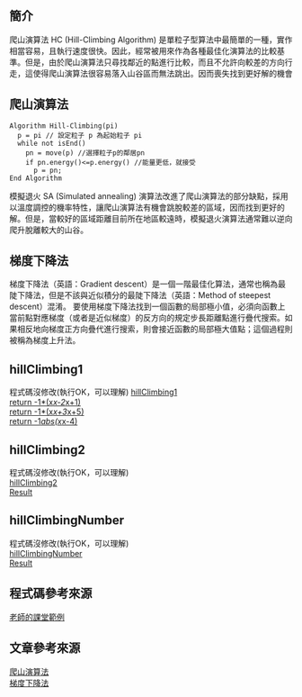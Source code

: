 ## 簡介
爬山演算法 HC (Hill-Climbing Algorithm) 是單粒子型算法中最簡單的一種，實作相當容易，且執行速度很快。因此，經常被用來作為各種最佳化演算法的比較基準。但是，由於爬山演算法只尋找鄰近的點進行比較，而且不允許向較差的方向行走，這使得爬山演算法很容易落入山谷區而無法跳出。因而喪失找到更好解的機會

## 爬山演算法
    Algorithm Hill-Climbing(pi)
      p = pi // 設定粒子 p 為起始粒子 pi
      while not isEnd()
        pn = move(p) //選擇粒子p的鄰居pn
        if pn.energy()<=p.energy() //能量更低，就接受
          p = pn;
    End Algorithm
    
模擬退火 SA (Simulated annealing) 演算法改進了爬山演算法的部分缺點，採用以溫度調控的機率特性，讓爬山演算法有機會跳脫較差的區域，因而找到更好的解。但是，當較好的區域距離目前所在地區較遠時，模擬退火演算法通常難以逆向爬升脫離較大的山谷。

## 梯度下降法
梯度下降法（英語：Gradient descent）是一個一階最佳化算法，通常也稱為最陡下降法，但是不該與近似積分的最陡下降法（英語：Method of steepest descent）混淆。 要使用梯度下降法找到一個函數的局部極小值，必須向函數上當前點對應梯度（或者是近似梯度）的反方向的規定步長距離點進行疊代搜索。如果相反地向梯度正方向疊代進行搜索，則會接近函數的局部極大值點；這個過程則被稱為梯度上升法。

## hillClimbing1
程式碼沒修改(執行OK，可以理解) 
[hillClimbing1](https://github.com/a922777/ai108b/blob/master/%E5%AD%B8%E7%BF%92%E7%AD%86%E8%A8%98/02-%E7%88%AC%E5%B1%B1%E6%BC%94%E7%AE%97%E6%B3%95/hillClimbing1.py)\
[return -1*(x*x-2*x+1)](https://github.com/a922777/ai108b/blob/master/%E5%AD%B8%E7%BF%92%E7%AD%86%E8%A8%98/02-%E7%88%AC%E5%B1%B1%E6%BC%94%E7%AE%97%E6%B3%95/Result1.md)\
[return -1*(x*x+3*x+5)](https://github.com/a922777/ai108b/blob/master/%E5%AD%B8%E7%BF%92%E7%AD%86%E8%A8%98/02-%E7%88%AC%E5%B1%B1%E6%BC%94%E7%AE%97%E6%B3%95/Result2.md)\
[return -1*abs(x*x-4)](https://github.com/a922777/ai108b/blob/master/%E5%AD%B8%E7%BF%92%E7%AD%86%E8%A8%98/02-%E7%88%AC%E5%B1%B1%E6%BC%94%E7%AE%97%E6%B3%95/Result3.md)

## hillClimbing2
程式碼沒修改(執行OK，可以理解)  
[hillClimbing2](https://github.com/a922777/ai108b/blob/master/%E5%AD%B8%E7%BF%92%E7%AD%86%E8%A8%98/02-%E7%88%AC%E5%B1%B1%E6%BC%94%E7%AE%97%E6%B3%95/hillClimbing2.py)\
[Result](https://github.com/a922777/ai108b/blob/master/%E5%AD%B8%E7%BF%92%E7%AD%86%E8%A8%98/02-%E7%88%AC%E5%B1%B1%E6%BC%94%E7%AE%97%E6%B3%95/hillClimbing2.md)

## hillClimbingNumber
程式碼沒修改(執行OK，可以理解)  
[hillClimbingNumber](https://github.com/a922777/ai108b/blob/master/%E5%AD%B8%E7%BF%92%E7%AD%86%E8%A8%98/02-%E7%88%AC%E5%B1%B1%E6%BC%94%E7%AE%97%E6%B3%95/hillClimbingNumber.py)\
[Result](https://github.com/a922777/ai108b/blob/master/%E5%AD%B8%E7%BF%92%E7%AD%86%E8%A8%98/02-%E7%88%AC%E5%B1%B1%E6%BC%94%E7%AE%97%E6%B3%95/hillClimbingNumber.md)


## 程式碼參考來源

[老師的課堂範例](https://github.com/ccccourse/ai/tree/master/python/02-optimize)

## 文章參考來源

[爬山演算法](http://ccckmit.wikidot.com/so:hillclimbing)\
[梯度下降法](https://zh.wikipedia.org/wiki/%E6%A2%AF%E5%BA%A6%E4%B8%8B%E9%99%8D%E6%B3%95)
